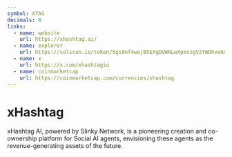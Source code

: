 ```yaml
---
symbol: XTAG
decimals: 6
links:
  - name: website
    url: https://xhashtag.ai/
  - name: explorer
    url: https://solscan.io/token/5gs8nf4wojB5EXgDUWNLwXpknzgV2YWDhveAeBZpVLbp
  - name: x
    url: https://x.com/xhashtagio
  - name: coinmarketcap
    url: https://coinmarketcap.com/currencies/xhashtag
---
```


# xHashtag

xHashtag AI, powered by Slinky Network, is a pioneering creation and co-ownership platform for Social AI agents, envisioning these agents as the revenue-generating assets of the future.
